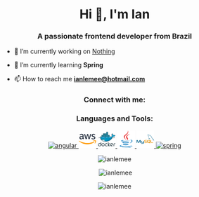 <h1 align="center">Hi 👋, I'm Ian</h1>
<h3 align="center">A passionate frontend developer from Brazil</h3>

- 🔭 I’m currently working on [Nothing]()

- 🌱 I’m currently learning **Spring**

- 📫 How to reach me **ianlemee@hotmail.com**

<h3 align="center">Connect with me:</h3>

<h3 align="center">Languages and Tools:</h3>
<p align="center"> 
  <a href="https://angular.io" target="_blank" rel="noreferrer"> <img src="https://angular.io/assets/images/logos/angular/angular.svg" alt="angular" width="40" height="40"/> </a> 
  <a href="https://aws.amazon.com" target="_blank" rel="noreferrer"> <img src="https://raw.githubusercontent.com/devicons/devicon/master/icons/amazonwebservices/amazonwebservices-original-wordmark.svg" alt="aws" width="40" height="40"/> </a> 
  <a href="https://www.docker.com/" target="_blank" rel="noreferrer"> <img src="https://raw.githubusercontent.com/devicons/devicon/master/icons/docker/docker-original-wordmark.svg" alt="docker" width="40" height="40"/> </a> 
  <a href="https://www.java.com" target="_blank" rel="noreferrer"> <img src="https://raw.githubusercontent.com/devicons/devicon/master/icons/java/java-original.svg" alt="java" width="40" height="40"/> </a> 
  <a href="https://www.mysql.com/" target="_blank" rel="noreferrer"> <img src="https://raw.githubusercontent.com/devicons/devicon/master/icons/mysql/mysql-original-wordmark.svg" alt="mysql" width="40" height="40"/> </a> <a href="https://spring.io/" target="_blank" rel="noreferrer"> <img src="https://www.vectorlogo.zone/logos/springio/springio-icon.svg" alt="spring" width="40" height="40"/> </a> 
</p>

<p align="center"><img src="https://github-readme-streak-stats.herokuapp.com/?user=ianlemee&" alt="ianlemee" /></p>

<p align="center">&nbsp;<img src="https://github-readme-stats.vercel.app/api?username=ianlemee&show_icons=true&locale=en" alt="ianlemee" /></p>

<p align="center">
  <img src="https://github-readme-stats.vercel.app/api/top-langs?username=ianlemee&show_icons=true&locale=en&layout=compact" alt="ianlemee" />
</p>
